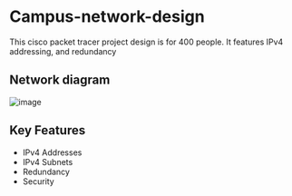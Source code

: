 # Campus-network-design
This cisco packet tracer project design is for 400 people. It features IPv4 addressing, and redundancy

## Network diagram
![image](https://github.com/user-attachments/assets/cba35660-492e-43b6-b046-ae6ef2e5d435)

## Key Features
- IPv4 Addresses
- IPv4 Subnets
- Redundancy
- Security
